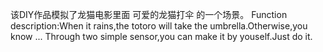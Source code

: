 该DIY作品模拟了龙猫电影里面 可爱的龙猫打伞 的一个场景。
Function description:When it rains,the totoro will take the umbrella.Otherwise,you know ...
Through two simple sensor,you can make it by youself.Just do it.
